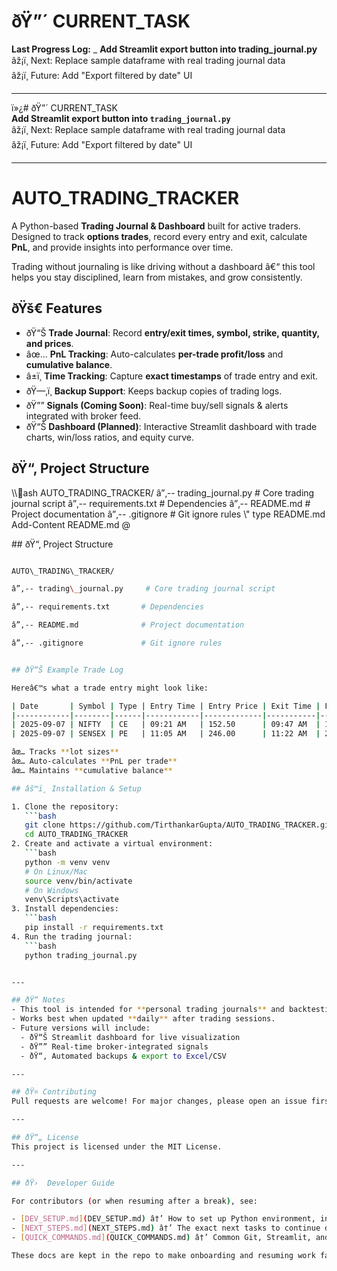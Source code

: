 ﻿# ðŸ”´ CURRENT_TASK  
**Last Progress Log:** _
**Add Streamlit export button into trading_journal.py**  
âž¡ï¸ Next: Replace sample dataframe with real trading journal data  
âž¡ï¸ Future: Add "Export filtered by date" UI  

---
ï»¿# ðŸ”´ CURRENT_TASK  
**Add Streamlit export button into `trading_journal.py`**  
âž¡ï¸ Next: Replace sample dataframe with real trading journal data  
âž¡ï¸ Future: Add "Export filtered by date" UI  

---

# AUTO\_TRADING\_TRACKER

A Python-based **Trading Journal \& Dashboard** built for active traders.
Designed to track **options trades**, record every entry and exit, calculate **PnL**, and provide insights into performance over time.

Trading without journaling is like driving without a dashboard â€“ this tool helps you stay disciplined, learn from mistakes, and grow consistently.

## ðŸš€ Features

* ðŸ“Š **Trade Journal**: Record **entry/exit times, symbol, strike, quantity, and prices**.
* âœ… **PnL Tracking**: Auto-calculates **per-trade profit/loss** and **cumulative balance**.
* â±ï¸ **Time Tracking**: Capture **exact timestamps** of trade entry and exit.
* ðŸ—‚ï¸ **Backup Support**: Keeps backup copies of trading logs.
* ðŸ”” **Signals (Coming Soon)**: Real-time buy/sell signals \& alerts integrated with broker feed.
* ðŸ“Š **Dashboard (Planned)**: Interactive Streamlit dashboard with trade charts, win/loss ratios, and equity curve.

## ðŸ“‚ Project Structure

\\\\ash
AUTO\_TRADING\_TRACKER/
â”‚-- trading\_journal.py     # Core trading journal script
â”‚-- requirements.txt       # Dependencies
â”‚-- README.md              # Project documentation
â”‚-- .gitignore             # Git ignore rules
\\"
type README.md
Add-Content README.md @



\## ðŸ“‚ Project Structure



```bash

AUTO\_TRADING\_TRACKER/

â”‚-- trading\_journal.py     # Core trading journal script

â”‚-- requirements.txt       # Dependencies

â”‚-- README.md              # Project documentation

â”‚-- .gitignore             # Git ignore rules


## ðŸ“Š Example Trade Log

Hereâ€™s what a trade entry might look like:

| Date       | Symbol | Type | Entry Time | Entry Price | Exit Time | Exit Price | Qty | PnL   | Cumulative Balance |
|------------|--------|------|------------|-------------|-----------|------------|-----|-------|---------------------|
| 2025-09-07 | NIFTY  | CE   | 09:21 AM   | 152.50      | 09:47 AM  | 178.20     | 75  | â‚¹1,927 | â‚¹1,927              |
| 2025-09-07 | SENSEX | PE   | 11:05 AM   | 246.00      | 11:22 AM  | 219.80     | 75  | -â‚¹1,965 | -â‚¹38               |

âœ… Tracks **lot sizes**  
âœ… Auto-calculates **PnL per trade**  
âœ… Maintains **cumulative balance**

## âš™ï¸ Installation & Setup

1. Clone the repository:
   ```bash
   git clone https://github.com/TirthankarGupta/AUTO_TRADING_TRACKER.git
   cd AUTO_TRADING_TRACKER
2. Create and activate a virtual environment:
   ```bash
   python -m venv venv
   # On Linux/Mac
   source venv/bin/activate
   # On Windows
   venv\Scripts\activate
3. Install dependencies:
   ```bash
   pip install -r requirements.txt
4. Run the trading journal:
   ```bash
   python trading_journal.py


---

## ðŸ“ Notes
- This tool is intended for **personal trading journals** and backtesting.
- Works best when updated **daily** after trading sessions.
- Future versions will include:
  - ðŸ“Š Streamlit dashboard for live visualization
  - ðŸ”” Real-time broker-integrated signals
  - ðŸ“‚ Automated backups & export to Excel/CSV

---

## ðŸ¤ Contributing
Pull requests are welcome! For major changes, please open an issue first to discuss what youâ€™d like to improve.

---

## ðŸ“„ License
This project is licensed under the MIT License.

---

## ðŸ›  Developer Guide

For contributors (or when resuming after a break), see:

- [DEV_SETUP.md](DEV_SETUP.md) â†’ How to set up Python environment, install dependencies, and run the project  
- [NEXT_STEPS.md](NEXT_STEPS.md) â†’ The exact next tasks to continue development (kept updated)  
- [QUICK_COMMANDS.md](QUICK_COMMANDS.md) â†’ Common Git, Streamlit, and Python commands for quick reference  

These docs are kept in the repo to make onboarding and resuming work fast and easy.
